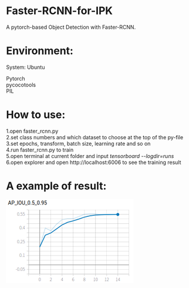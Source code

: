 # Faster-RCNN-for-IPK

A pytorch-based Object Detection with Faster-RCNN.

# Environment:
System: Ubuntu

Pytorch  
pycocotools  
PIL

# How to use: 
1.open faster_rcnn.py  
2.set class numbers and which dataset to choose at the top of the py-file  
3.set epochs, transform, batch size, learning rate and so on  
4.run faster_rcnn.py to train  
5.open terminal at current folder and input *tensorboard --logdir=runs*  
6.open explorer and open http://localhost:6006 to see the training result

# A example of result:
![image](https://github.com/HuTwoThreeFour/Faster-RCNN-for-IPK/blob/master/example.png)
